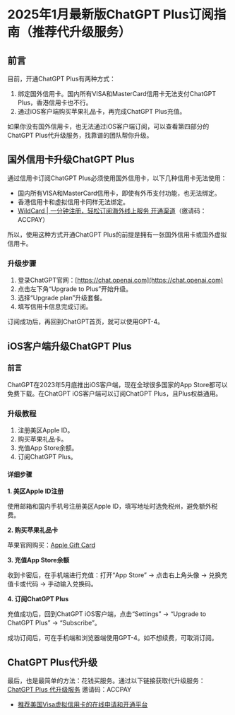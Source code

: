 # 2025年1月最新版ChatGPT Plus订阅指南（推荐代升级服务）

## 前言

目前，开通ChatGPT Plus有两种方式：

1. 绑定国外信用卡。国内所有VISA和MasterCard信用卡无法支付ChatGPT Plus，香港信用卡也不行。
2. 通过iOS客户端购买苹果礼品卡，再完成ChatGPT Plus充值。

如果你没有国外信用卡，也无法通过iOS客户端订阅，可以查看第四部分的ChatGPT Plus代升级服务，找靠谱的团队帮你升级。

## 国外信用卡升级ChatGPT Plus

通过信用卡订阅ChatGPT Plus必须使用国外信用卡，以下几种信用卡无法使用：

- 国内所有VISA和MasterCard信用卡，即使有外币支付功能，也无法绑定。
- 香港信用卡和虚拟信用卡同样无法绑定。
- [WildCard | 一分钟注册，轻松订阅海外线上服务 开通渠道](https://bit.ly/bewildcard)（邀请码：ACCPAY）


所以，使用这种方式开通ChatGPT Plus的前提是拥有一张国外信用卡或国外虚拟信用卡。

### 升级步骤

1. 登录ChatGPT官网：[https://chat.openai.com](https://chat.openai.com)
2. 点击左下角“Upgrade to Plus”开始升级。
3. 选择“Upgrade plan”升级套餐。
4. 填写信用卡信息完成订阅。

订阅成功后，再回到ChatGPT首页，就可以使用GPT-4。

## iOS客户端升级ChatGPT Plus

### 前言

ChatGPT在2023年5月底推出iOS客户端，现在全球很多国家的App Store都可以免费下载。在ChatGPT iOS客户端可以订阅ChatGPT Plus，且Plus权益通用。

### 升级教程

1. 注册美区Apple ID。
2. 购买苹果礼品卡。
3. 充值App Store余额。
4. 订阅ChatGPT Plus。

#### 详细步骤

**1. 美区Apple ID注册**

使用邮箱和国内手机号注册美区Apple ID，填写地址时选免税州，避免额外税费。

**2. 购买苹果礼品卡**

苹果官网购买：[Apple Gift Card](https://www.apple.com/shop/buy-giftcard/giftcard)

**3. 充值App Store余额**

收到卡密后，在手机端进行充值：打开“App Store” -> 点击右上角头像 -> 兑换充值卡或代码 -> 手动输入兑换码。

**4. 订阅ChatGPT Plus**

充值成功后，回到ChatGPT iOS客户端，点击“Settings” -> “Upgrade to ChatGPT Plus” -> “Subscribe”。

成功订阅后，可在手机端和浏览器端使用GPT-4。如不想续费，可取消订阅。

## ChatGPT Plus代升级

最后，也是最简单的方法：花钱买服务。通过以下链接获取代升级服务：[ChatGPT Plus 代升级服务](https://bit.ly/bewildcard) 邀请码：ACCPAY


- [推荐美国Visa虚拟信用卡的在线申请和开通平台](https://github.com/etwater280/VisaCard)

